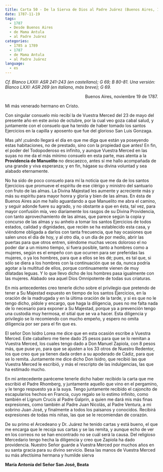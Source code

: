 ```yaml
---
title: Carta 50 - De la Sierva de Dios al Padre Juárez (Buenos Aires, 19 de noviembre de 1787).
date: 1787-11-19
tags:
  - 1787
  - Desde Buenos Aires
  - de Mama Antula
  - al Padre Juárez
categories:
  - 1785 a 1789
  - 1787
  - de Mama Antula
  - al Padre Juárez
language:
  - es
---
```

_Cf. Blanco LXXII: ASR 241-243 (en castellano); G 69; B 80-81.
Una versión: Blanco LXXI: ASR 269 (en italiano, más breve); G 69._

<div align="right">
Buenos Aires, noviembre 19 de 1787.
</div>

Mi más venerado hermano en Cristo.

Con singular consuelo mío recibí la de Vuestra Merced del 23 de mayo del presente año en este aviso de octubre, por la cual veo goza cabal salud, y juntamente con el consuelo que ha tenido de haber tomado los santos Ejercicios en la capilla y aposento que fue del glorioso San Luis Gonzaga.

Mas ¡ah! ¡cuándo llegará el día en que me diga que están ya poseyendo estas habitaciones, no de prestado, sino con la propiedad que antes! En fin, el poder del Todopoderoso es infinito, y aunque Vuestra Merced en las suyas no me da el más mínimo consuelo en esta parte, mas atenta a la **Providencia de Manuelito** no descaezco, antes sí me hallo acompañada de una grande y viva esperanza; y en fin, hágase su divina voluntad y sea alabado eternamente.

No ha sido de poco consuelo para mí la noticia que me da de los santos Ejercicios que promueve el espíritu de ese clérigo y ministro del santuario con fruto de las almas. La Divina Majestad les aumente y acreciente más y más su espíritu para mayor honra y gloria y bien de las almas. En ésta de Buenos Aires aún me hallo aguardando a que Manuelito me abra el camino, y seguir adonde fuere su agrado, y no obstante a que en ésta, tal vez, para mayor confusión mía, veo diariamente los rasgos de su Divina Providencia, con tanto aprovechamiento de las almas, que parece según la copia y concurso de las almas y su anhelo a tomar los santos Ejercicios de todos estados, calidad y dignidades, que recién se ha establecido esta casa, y viéndome obligada a darlos con tanta frecuencia, que hay ocasiones que salen unos el día de hoy, y al otro día, o un día de por medio, abrir las puertas para que otros entren, siéndome muchas veces doloroso el no poder dar a un mismo tiempo, si fuera posible, tanto a hombres como a mujeres, según es el empeño con que ocurren para ser preferidas las mujeres, o ya los hombres, para que a ellos se les dé; pues, es tal que, si sólo se diera a los hombres con la continuación que se da, nunca podría agotar a la multitud de ellos, porque continuamente vienen de muy dilatadas leguas. Y lo que llevo dicho de los hombres pasa igualmente con las mujeres. Alabado sea aquel Dios Omnipotente de todas sus criaturas.

En mis antecedentes creo tenerle dicho sobre el privilegio que pretendo de tener a Su Majestad expuesto en tiempo de los santos Ejercicios, en la oración de la madrugada y en la última oración de la tarde, y si es que no le tengo dicho, pídole y encargo, que haga la diligencia, pues no me falta nada de lo necesario para exponer a Su Majestad, porque ya a prevención tengo una custodia muy hermosa, el sitial que se va a hacer. Esta diligencia y privilegio se lo recomiendo con mucho empeño, y espero no omita diligencia por ser para el fin que es.

El señor Don Isidro Lorea me dice que en esta ocasión escribe a Vuestra Merced. Este caballero me tiene dado 25 pesos para que se lo remitan a Vuestra Merced, los cuales tengo dado a Don Manuel Zapiola, con 8 pesos más, que puse yo, para que se ajusten a los 33 otros de Nuestro Redentor, los que creo que ya tienen dada orden a su apoderado de Cádiz, para que se lo remita. Juntamente me dice dicho Don Isidro, que recibió las que Vuestra Merced le escribió, y más el rescripto de las indulgencias, las que ha estimado mucho.

En mi antecedente paréceme tenerle dicho haber recibido la carta que me escribió el Padre Rhomberg, y juntamente aquello que vino en el pergamino, y le tengo respuesto ya a la suya. Tengo juntamente recibido el cajoncito de escapularios hechos en Francia, cuyo regalo se lo estimo infinito, como también el Lignum Crucis al Padre Galprín, a quien me dará mis más finas expresiones, como también al Padre Juan Nicolás, al Padre Ventura, a mi sobrino Juan José, y finalmente a todos los paisanos y conocidos. Recibirá expresiones de todas mis niñas, las que se le recomiendan de corazón.

De su primo el Arcedeano y Dr. Juárez he tenido cartas y está bueno, el que me encarga que le recoja sus cartas y se las remita, y aunque echo de ver en los correos no se han encontrado no se cuál será la causa. Del religioso Mercedario tengo hecha la diligencia y creo que Zapiola ha dado providencia. Nuestro Señor guarde a Vuestra Merced por muchos años en su santa gracia para su divino servicio. Besa las manos de Vuestra Merced su más afectísima hermana y humilde sierva

 **María Antonia del Señor San José, Beata**
